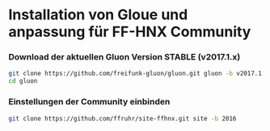 # Installation von Gloue und anpassung für FF-HNX Community
  
### Download der aktuellen Gluon Version STABLE (v2017.1.x)
```bash
git clone https://github.com/freifunk-gluon/gluon.git gluon -b v2017.1.x
cd gluon
```
### Einstellungen der Community einbinden
```bash
git clone https://github.com/ffruhr/site-ffhnx.git site -b 2016
```
